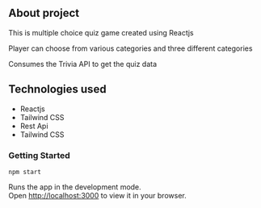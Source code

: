 ## About project
 This is multiple choice quiz game created using Reactjs 

 Player can choose from various categories and three different categories

 Consumes the Trivia API to get the quiz data

 
## Technologies used

* Reactjs 
* Tailwind CSS 
* Rest Api
* Tailwind CSS

### Getting Started

`npm start`

Runs the app in the development mode.\
Open [http://localhost:3000](http://localhost:3000) to view it in your browser.


